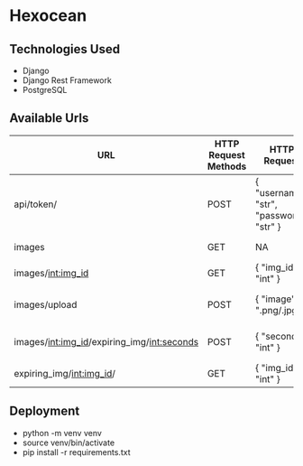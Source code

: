 # Hexocean

## Technologies Used
- Django
- Django Rest Framework
- PostgreSQL 


## Available Urls
| URL  | HTTP Request Methods | HTTP Request | Description |
| ------------- | ------------- | ------------- | ------------- |
| api/token/  | POST | {     "username": "str",     "password": "str" } | Returns token |
| images  | GET | NA | Returns list of images |
| images/<int:img_id>  | GET | { "img_id": "int" }  | Returns image |
| images/upload  | POST | {     "image": ".png/.jpg" } | Creates images and thumbnails |
| images/<int:img_id>/expiring_img/<int:seconds>  | POST | { "seconds": "int" } | Creates expiring image |
| expiring_img/<int:img_id>/  | GET | { "img_id": "int" } | Returns image |


## Deployment 
- python -m venv venv
- source venv/bin/activate
- pip install -r requirements.txt

